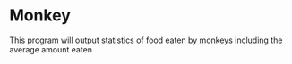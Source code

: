 # Monkey
This program will output statistics of food eaten by monkeys including the average amount eaten
